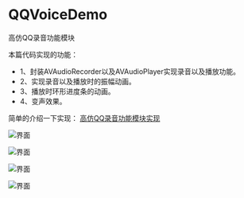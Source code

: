 # QQVoiceDemo
高仿QQ录音功能模块

本篇代码实现的功能：
- 1、封装AVAudioRecorder以及AVAudioPlayer实现录音以及播放功能。
- 2、实现录音以及播放时的振幅动画。
- 3、播放时环形进度条的动画。
- 4、变声效果。

简单的介绍一下实现：
[高仿QQ录音功能模块实现](https://juejin.im/post/5a3bc79ff265da43152415f6) 

![界面](https://github.com/KeenTeam1990/QQVoiceDemo/blob/master/界面1.png)

![界面](https://github.com/KeenTeam1990/QQVoiceDemo/blob/master/界面2.png)

![界面](https://github.com/KeenTeam1990/QQVoiceDemo/blob/master/界面3.png)

![界面](https://github.com/KeenTeam1990/QQVoiceDemo/blob/master/界面4.png)



